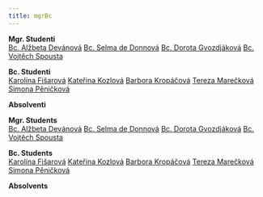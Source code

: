 ```yaml
---
title: mgrBc
---
```

<div class="cz">

**Mgr. Studenti**\
[Bc. Alžbeta Devánová](https://is.muni.cz/auth/osoba/437390)
[Bc. Selma de Donnová](https://is.muni.cz/auth/osoba/451725)
[Bc. Dorota Gvozdjáková](https://is.muni.cz/auth/osoba/423796)
[Bc. Vojtěch Spousta](https://is.muni.cz/auth/osoba/447587)

**Bc. Studenti**\
[Karolína Fišarová](https://is.muni.cz/auth/osoba/460702)
[Kateřina Kozlová](https://is.muni.cz/auth/osoba/461077)
[Barbora Kropáčová](https://is.muni.cz/auth/osoba/451626)
[Tereza Marečková](https://is.muni.cz/auth/osoba/436430)
[Simona Pěničková](https://is.muni.cz/auth/osoba/451194)

**Absolventi**
</div>
<div class="en">

**Mgr. Students**\
[Bc. Alžbeta Devánová](https://is.muni.cz/auth/osoba/437390)
[Bc. Selma de Donnová](https://is.muni.cz/auth/osoba/451725)
[Bc. Dorota Gvozdjáková](https://is.muni.cz/auth/osoba/423796)
[Bc. Vojtěch Spousta](https://is.muni.cz/auth/osoba/447587)

**Bc. Students**\
[Karolína Fišarová](https://is.muni.cz/auth/osoba/460702)
[Kateřina Kozlová](https://is.muni.cz/auth/osoba/461077)
[Barbora Kropáčová](https://is.muni.cz/auth/osoba/451626)
[Tereza Marečková](https://is.muni.cz/auth/osoba/436430)
[Simona Pěničková](https://is.muni.cz/auth/osoba/451194)

**Absolvents**
</div>
